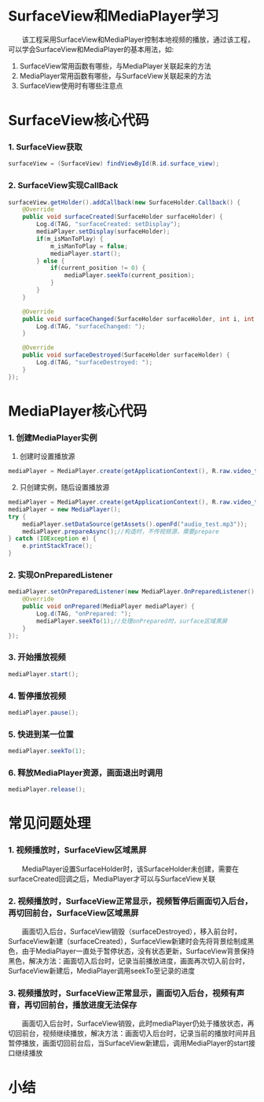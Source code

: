 # SurfaceView和MediaPlayer学习
&ensp;&ensp;&ensp;&ensp;该工程采用SurfaceView和MediaPlayer控制本地视频的播放，通过该工程，可以学会SurfaceView和MediaPlayer的基本用法，如:  
1. SurfaceView常用函数有哪些，与MediaPlayer关联起来的方法
2. MediaPlayer常用函数有哪些，与SurfaceView关联起来的方法
3. SurfaceView使用时有哪些注意点
# SurfaceView核心代码
### 1. SurfaceView获取
```java
surfaceView = (SurfaceView) findViewById(R.id.surface_view);
```
### 2. SurfaceView实现CallBack
```java
surfaceView.getHolder().addCallback(new SurfaceHolder.Callback() {
    @Override
    public void surfaceCreated(SurfaceHolder surfaceHolder) {
        Log.d(TAG, "surfaceCreated: setDisplay");
        mediaPlayer.setDisplay(surfaceHolder);
        if(m_isManToPlay) {
            m_isManToPlay = false;
            mediaPlayer.start();
        } else {
            if(current_position != 0) {
                mediaPlayer.seekTo(current_position);
            }
        }
    }

    @Override
    public void surfaceChanged(SurfaceHolder surfaceHolder, int i, int i1, int i2) {
        Log.d(TAG, "surfaceChanged: ");
    }

    @Override
    public void surfaceDestroyed(SurfaceHolder surfaceHolder) {
        Log.d(TAG, "surfaceDestroyed: ");
    }
});
```
# MediaPlayer核心代码
### 1. 创建MediaPlayer实例
1. 创建时设置播放源
```java
mediaPlayer = MediaPlayer.create(getApplicationContext(), R.raw.video_test);
```
2. 只创建实例，随后设置播放源
```java
mediaPlayer = MediaPlayer.create(getApplicationContext(), R.raw.video_test);//构造时，传入视频源
mediaPlayer = new MediaPlayer();
try {
    mediaPlayer.setDataSource(getAssets().openFd("audio_test.mp3"));
    mediaPlayer.prepareAsync();//构造时，不传视频源，需要prepare
} catch (IOException e) {
    e.printStackTrace();
}
```
### 2. 实现OnPreparedListener
```java
mediaPlayer.setOnPreparedListener(new MediaPlayer.OnPreparedListener() {
    @Override
    public void onPrepared(MediaPlayer mediaPlayer) {
        Log.d(TAG, "onPrepared: ");
        mediaPlayer.seekTo(1);//处理onPrepared时，surface区域黑屏
    }
});
```
### 3. 开始播放视频
```java
mediaPlayer.start();
```
### 4. 暂停播放视频
```java
mediaPlayer.pause();
```
### 5. 快进到某一位置
```java
mediaPlayer.seekTo(1);
```
### 6. 释放MediaPlayer资源，画面退出时调用
```java
mediaPlayer.release();
```
# 常见问题处理
### 1. 视频播放时，SurfaceView区域黑屏
&ensp;&ensp;&ensp;&ensp;MediaPlayer设置SurfaceHolder时，该SurfaceHolder未创建，需要在surfaceCreated回调之后，MediaPlayer才可以与SurfaceView关联
### 2. 视频播放时，SurfaceView正常显示，视频暂停后画面切入后台，再切回前台，SurfaceView区域黑屏
&ensp;&ensp;&ensp;&ensp;画面切入后台，SurfaceView销毁（surfaceDestroyed），移入前台时，SurfaceView新建（surfaceCreated），SurfaceView新建时会先将背景绘制成黑色，由于MediaPlayer一直处于暂停状态，没有状态更新，SurfaceView背景保持黑色，解决方法：画面切入后台时，记录当前播放进度，画面再次切入前台时，SurfaceView新建后，MediaPlayer调用seekTo至记录的进度
### 3. 视频播放时，SurfaceView正常显示，画面切入后台，视频有声音，再切回前台，播放进度无法保存
&ensp;&ensp;&ensp;&ensp;画面切入后台时，SurfaceView销毁，此时mediaPlayer仍处于播放状态，再切回前台，视频继续播放，解决方法：画面切入后台时，记录当前的播放时间并且暂停播放，画面切回前台后，当SurfaceView新建后，调用MediaPlayer的start接口继续播放
# 小结


